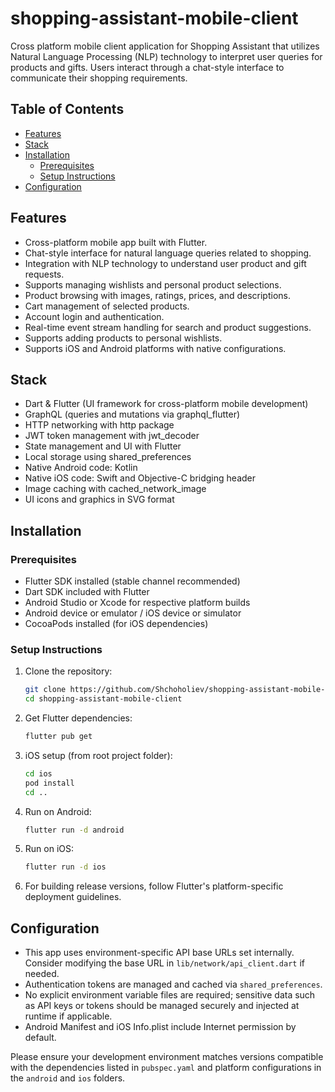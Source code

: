 # shopping-assistant-mobile-client
Cross platform mobile client application for Shopping Assistant that utilizes Natural Language Processing (NLP) technology to interpret user queries for products and gifts. Users interact through a chat-style interface to communicate their shopping requirements.

## Table of Contents
- [Features](#features)
- [Stack](#stack)
- [Installation](#installation)
  - [Prerequisites](#prerequisites)
  - [Setup Instructions](#setup-instructions)
- [Configuration](#configuration)

## Features
- Cross-platform mobile app built with Flutter.
- Chat-style interface for natural language queries related to shopping.
- Integration with NLP technology to understand user product and gift requests.
- Supports managing wishlists and personal product selections.
- Product browsing with images, ratings, prices, and descriptions.
- Cart management of selected products.
- Account login and authentication.
- Real-time event stream handling for search and product suggestions.
- Supports adding products to personal wishlists.
- Supports iOS and Android platforms with native configurations.

## Stack
- Dart & Flutter (UI framework for cross-platform mobile development)
- GraphQL (queries and mutations via graphql_flutter)
- HTTP networking with http package
- JWT token management with jwt_decoder
- State management and UI with Flutter
- Local storage using shared_preferences
- Native Android code: Kotlin
- Native iOS code: Swift and Objective-C bridging header
- Image caching with cached_network_image
- UI icons and graphics in SVG format

## Installation

### Prerequisites
- Flutter SDK installed (stable channel recommended)
- Dart SDK included with Flutter
- Android Studio or Xcode for respective platform builds
- Android device or emulator / iOS device or simulator
- CocoaPods installed (for iOS dependencies)

### Setup Instructions

1. Clone the repository:
   ```bash
   git clone https://github.com/Shchoholiev/shopping-assistant-mobile-client.git
   cd shopping-assistant-mobile-client
   ```

2. Get Flutter dependencies:
   ```bash
   flutter pub get
   ```

3. iOS setup (from root project folder):
   ```bash
   cd ios
   pod install
   cd ..
   ```

4. Run on Android:
   ```bash
   flutter run -d android
   ```

5. Run on iOS:
   ```bash
   flutter run -d ios
   ```

6. For building release versions, follow Flutter's platform-specific deployment guidelines.

## Configuration
- This app uses environment-specific API base URLs set internally. Consider modifying the base URL in `lib/network/api_client.dart` if needed.
- Authentication tokens are managed and cached via `shared_preferences`.
- No explicit environment variable files are required; sensitive data such as API keys or tokens should be managed securely and injected at runtime if applicable.
- Android Manifest and iOS Info.plist include Internet permission by default.

Please ensure your development environment matches versions compatible with the dependencies listed in `pubspec.yaml` and platform configurations in the `android` and `ios` folders.
